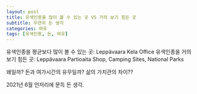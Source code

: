 ```yaml
---
layout: post
title: 유색인종을 많이 볼 수 있는 곳 VS 거의 보기 힘든 곳
subtitle: 우연히 든 생각
categories: 여유
tags: [유색인종, 돈, 여유]
---
```

유색인종을 평균보다 많이 볼 수 있는 곳: Leppävaara Kela Office
유색인종을 거의 보기 힘든 곳: Leppävaara Partioaita Shop, Camping Sites, National Parks

왜일까?
돈과 여가시간의 유무일까? 삶의 가치관의 차이?? 

2021년 6월 언저리에 문득 든 생각.
